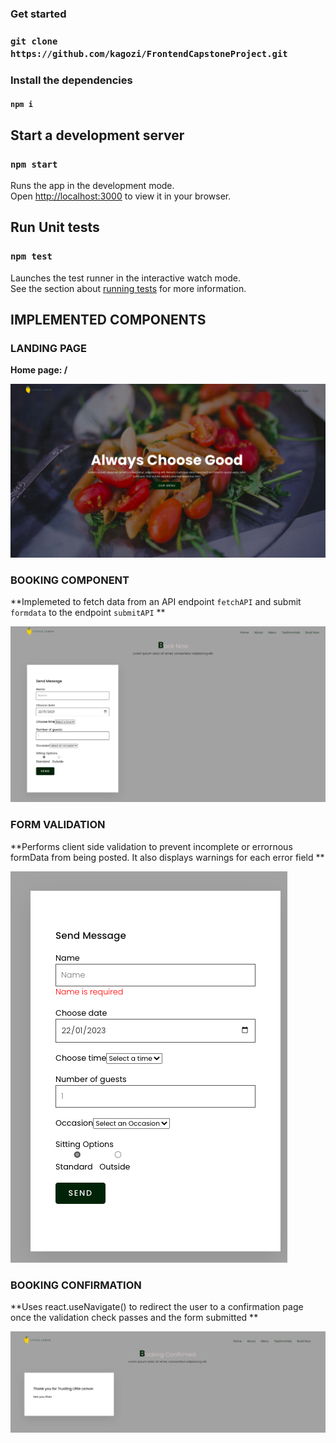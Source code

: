 ### Get started

### `git clone https://github.com/kagozi/FrontendCapstoneProject.git`

### Install the dependencies 

#### `npm i`


## Start a development server

### `npm start`
Runs the app in the development mode.\
Open [http://localhost:3000](http://localhost:3000) to view it in your browser.


## Run Unit tests

### `npm test`

Launches the test runner in the interactive watch mode.\
See the section about [running tests](https://facebook.github.io/create-react-app/docs/running-tests) for more information.

## IMPLEMENTED COMPONENTS

### LANDING PAGE

**Home page: /**

![alt text](screenshots/littleLemonHome.png)


### BOOKING COMPONENT

**Implemeted to fetch data from an API endpoint `fetchAPI` and submit `formdata` to the endpoint `submitAPI` **

![alt text](screenshots/bookingform.png)

### FORM VALIDATION

**Performs client side validation to prevent incomplete or errornous formData from being posted. It also displays warnings for each error field **

![alt text](screenshots/formValidation.png)

### BOOKING CONFIRMATION

**Uses react.useNavigate() to redirect the user to a confirmation page once the validation check passes and the form submitted **

![alt text](screenshots/confirmedBooking.png)


